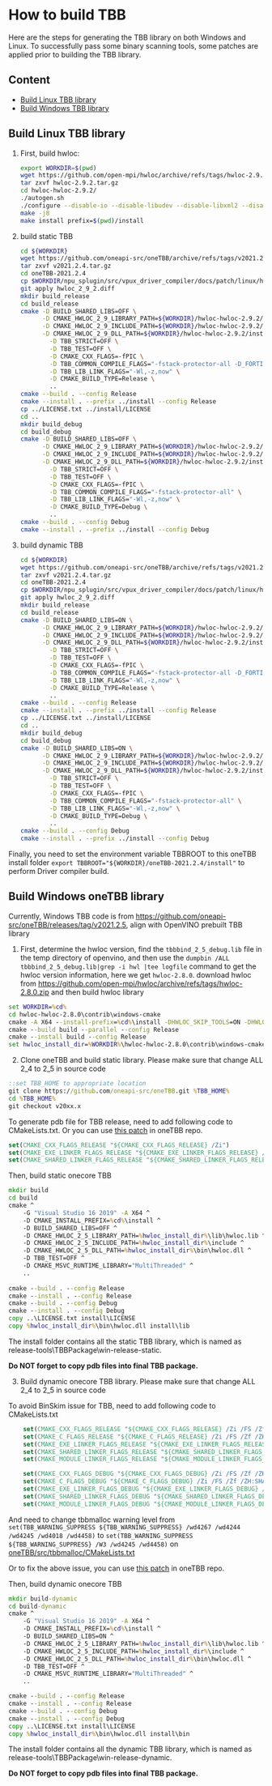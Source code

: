 # How to build TBB

Here are the steps for generating the TBB library on both Windows and Linux. To successfully pass some binary scanning tools, some patches are applied prior to building the TBB library.

## Content
* [Build Linux TBB library](#Build_Linux_TBB_library)
* [Build Windows TBB library](#Build_Windows_TBB_library)

## <span id="Build_Linux_TBB_library">Build Linux TBB library</span>

1. First, build hwloc:

    ```sh
    export WORKDIR=$(pwd)
    wget https://github.com/open-mpi/hwloc/archive/refs/tags/hwloc-2.9.2.tar.gz
    tar zxvf hwloc-2.9.2.tar.gz
    cd hwloc-hwloc-2.9.2/
    ./autogen.sh
    ./configure --disable-io --disable-libudev --disable-libxml2 --disable-cairo CFLAGS="-fPIC -fstack-protector-all -D_FORTIFY_SOURCE=2 -O2"
    make -j8
    make install prefix=$(pwd)/install
    ```

2. build static TBB

    ```sh
    cd ${WORKDIR}
    wget https://github.com/oneapi-src/oneTBB/archive/refs/tags/v2021.2.4.tar.gz
    tar zxvf v2021.2.4.tar.gz
    cd oneTBB-2021.2.4
    cp $WORKDIR/npu_splugin/src/vpux_driver_compiler/docs/patch/linux/hwloc_2_9_2.diff ./
    git apply hwloc_2_9_2.diff
    mkdir build_release
    cd build_release
    cmake -D BUILD_SHARED_LIBS=OFF \
          -D CMAKE_HWLOC_2_9_LIBRARY_PATH=${WORKDIR}/hwloc-hwloc-2.9.2/install/lib/libhwloc.so \
          -D CMAKE_HWLOC_2_9_INCLUDE_PATH=${WORKDIR}/hwloc-hwloc-2.9.2/install/include \
          -D CMAKE_HWLOC_2_9_DLL_PATH=${WORKDIR}/hwloc-hwloc-2.9.2/install/lib \
            -D TBB_STRICT=OFF \
            -D TBB_TEST=OFF \
            -D CMAKE_CXX_FLAGS=-fPIC \
            -D TBB_COMMON_COMPILE_FLAGS="-fstack-protector-all -D_FORTIFY_SOURCE=2" \
            -D TBB_LIB_LINK_FLAGS="-Wl,-z,now" \
            -D CMAKE_BUILD_TYPE=Release \
            ..
    cmake --build . --config Release
    cmake --install . --prefix ../install --config Release
    cp ../LICENSE.txt ../install/LICENSE
    cd ..
    mkdir build_debug
    cd build_debug
    cmake -D BUILD_SHARED_LIBS=OFF \
          -D CMAKE_HWLOC_2_9_LIBRARY_PATH=${WORKDIR}/hwloc-hwloc-2.9.2/install/lib/libhwloc.so \
          -D CMAKE_HWLOC_2_9_INCLUDE_PATH=${WORKDIR}/hwloc-hwloc-2.9.2/install/include \
          -D CMAKE_HWLOC_2_9_DLL_PATH=${WORKDIR}/hwloc-hwloc-2.9.2/install/lib \
            -D TBB_STRICT=OFF \
            -D TBB_TEST=OFF \
            -D CMAKE_CXX_FLAGS=-fPIC \
	        -D TBB_COMMON_COMPILE_FLAGS="-fstack-protector-all" \
	        -D TBB_LIB_LINK_FLAGS="-Wl,-z,now" \
            -D CMAKE_BUILD_TYPE=Debug \
            ..
    cmake --build . --config Debug
    cmake --install . --prefix ../install --config Debug
    ```

3. build dynamic TBB

    ```sh
    cd ${WORKDIR}
    wget https://github.com/oneapi-src/oneTBB/archive/refs/tags/v2021.2.4.tar.gz
    tar zxvf v2021.2.4.tar.gz
    cd oneTBB-2021.2.4
    cp $WORKDIR/npu_splugin/src/vpux_driver_compiler/docs/patch/linux/hwloc_2_9_2.diff ./
    git apply hwloc_2_9_2.diff
    mkdir build_release
    cd build_release
    cmake -D BUILD_SHARED_LIBS=ON \
          -D CMAKE_HWLOC_2_9_LIBRARY_PATH=${WORKDIR}/hwloc-hwloc-2.9.2/install/lib/libhwloc.so \
          -D CMAKE_HWLOC_2_9_INCLUDE_PATH=${WORKDIR}/hwloc-hwloc-2.9.2/install/include \
          -D CMAKE_HWLOC_2_9_DLL_PATH=${WORKDIR}/hwloc-hwloc-2.9.2/install/lib \
            -D TBB_STRICT=OFF \
            -D TBB_TEST=OFF \
            -D CMAKE_CXX_FLAGS=-fPIC \
            -D TBB_COMMON_COMPILE_FLAGS="-fstack-protector-all -D_FORTIFY_SOURCE=2" \
            -D TBB_LIB_LINK_FLAGS="-Wl,-z,now" \
            -D CMAKE_BUILD_TYPE=Release \
            ..
    cmake --build . --config Release
    cmake --install . --prefix ../install --config Release
    cp ../LICENSE.txt ../install/LICENSE
    cd ..
    mkdir build_debug
    cd build_debug
    cmake -D BUILD_SHARED_LIBS=ON \
          -D CMAKE_HWLOC_2_9_LIBRARY_PATH=${WORKDIR}/hwloc-hwloc-2.9.2/install/lib/libhwloc.so \
          -D CMAKE_HWLOC_2_9_INCLUDE_PATH=${WORKDIR}/hwloc-hwloc-2.9.2/install/include \
          -D CMAKE_HWLOC_2_9_DLL_PATH=${WORKDIR}/hwloc-hwloc-2.9.2/install/lib \
            -D TBB_STRICT=OFF \
            -D TBB_TEST=OFF \
            -D CMAKE_CXX_FLAGS=-fPIC \
            -D TBB_COMMON_COMPILE_FLAGS="-fstack-protector-all" \
            -D TBB_LIB_LINK_FLAGS="-Wl,-z,now" \
            -D CMAKE_BUILD_TYPE=Debug \
            ..
    cmake --build . --config Debug
    cmake --install . --prefix ../install --config Debug
    ```

Finally, you need to set the environment variable TBBROOT to this oneTBB install folder `export TBBROOT="${WORKDIR}/oneTBB-2021.2.4/install"` to perform Driver compiler build.


## <span id="Build_Windows_TBB_library">Build Windows oneTBB library</span>

Currently, Windows TBB code is from https://github.com/oneapi-src/oneTBB/releases/tag/v2021.2.5, align with OpenVINO prebuilt TBB library

1. First, determine the hwloc version, find the ```tbbbind_2_5_debug.lib``` file in the temp directory of openvino, and then use the ```dumpbin /ALL tbbbind_2_5_debug.lib|grep -i hwl |tee logfile``` command to get the hwloc version information, here we get ```hwloc-2.8.0```. download hwloc from https://github.com/open-mpi/hwloc/archive/refs/tags/hwloc-2.8.0.zip and then build hwloc library

```bat
set WORKDIR=%cd%
cd hwloc-hwloc-2.8.0\contrib\windows-cmake
cmake -A X64 --install-prefix=%cd%\install -DHWLOC_SKIP_TOOLS=ON -DHWLOC_WITH_LIBXML2=OFF -DBUILD_SHARED_LIBS=ON -B build
cmake --build build --parallel --config Release
cmake --install build --config Release
set hwloc_install_dir=%WORKDIR%\hwloc-hwloc-2.8.0\contrib\windows-cmake\install
```

2. Clone oneTBB and build static library. Please make sure that change ALL 2_4 to 2_5 in source code

```bat
::set TBB_HOME to appropriate location
git clone https://github.com/oneapi-src/oneTBB.git %TBB_HOME%
cd %TBB_HOME%
git checkout v20xx.x
```

To generate pdb file for TBB release, need to add following code to CMakeLists.txt. Or you can use [this  patch](./patch/winodws/1.static_patch.diff) in oneTBB repo.

```cmake
set(CMAKE_CXX_FLAGS_RELEASE "${CMAKE_CXX_FLAGS_RELEASE} /Zi")
set(CMAKE_EXE_LINKER_FLAGS_RELEASE "${CMAKE_EXE_LINKER_FLAGS_RELEASE} /DEBUG /OPT:REF /OPT:ICF")
set(CMAKE_SHARED_LINKER_FLAGS_RELEASE "${CMAKE_SHARED_LINKER_FLAGS_RELEASE} /DEBUG /OPT:REF /OPT:ICF")
```

Then, build static onecore TBB

```bat
mkdir build
cd build
cmake ^
    -G "Visual Studio 16 2019" -A X64 ^
    -D CMAKE_INSTALL_PREFIX=%cd%\install ^
    -D BUILD_SHARED_LIBS=OFF ^
    -D CMAKE_HWLOC_2_5_LIBRARY_PATH=%hwloc_install_dir%\lib\hwloc.lib ^
    -D CMAKE_HWLOC_2_5_INCLUDE_PATH=%hwloc_install_dir%\include ^
    -D CMAKE_HWLOC_2_5_DLL_PATH=%hwloc_install_dir%\bin\hwloc.dll ^
    -D TBB_TEST=OFF ^
    -D CMAKE_MSVC_RUNTIME_LIBRARY="MultiThreaded" ^
    ..
        
cmake --build . --config Release
cmake --install . --config Release
cmake --build . --config Debug
cmake --install . --config Debug
copy ..\LICENSE.txt install\LICENSE
copy %hwloc_install_dir%\bin\hwloc.dll install\lib
```

The install folder contains all the static TBB library, which is named as release-tools\TBBPackage\win-release-static.

**Do NOT forget to copy pdb files into final TBB package.**

3. Build dynamic onecore TBB library. Please make sure that change ALL 2_4 to 2_5 in source code

To avoid BinSkim issue for TBB, need to add following code to CMakeLists.txt

```cmake
    set(CMAKE_CXX_FLAGS_RELEASE "${CMAKE_CXX_FLAGS_RELEASE} /Zi /FS /Zf /ZH:SHA_256 /guard:cf /Qspectre /sdl")
    set(CMAKE_C_FLAGS_RELEASE "${CMAKE_C_FLAGS_RELEASE} /Zi /FS /Zf /ZH:SHA_256 /guard:cf /Qspectre /sdl")
    set(CMAKE_EXE_LINKER_FLAGS_RELEASE "${CMAKE_EXE_LINKER_FLAGS_RELEASE} /DEBUG /OPT:REF /OPT:ICF /INCREMENTAL:NO /CETCOMPAT /guard:cf /sdl  /LTCG")
    set(CMAKE_SHARED_LINKER_FLAGS_RELEASE "${CMAKE_SHARED_LINKER_FLAGS_RELEASE} /DEBUG /OPT:REF /OPT:ICF /INCREMENTAL:NO /CETCOMPAT /guard:cf /sdl /LTCG")
    set(CMAKE_MODULE_LINKER_FLAGS_RELEASE "${CMAKE_MODULE_LINKER_FLAGS_RELEASE} /DEBUG /OPT:REF /OPT:ICF /INCREMENTAL:NO /CETCOMPAT /guard:cf /sdl /LTCG")

    set(CMAKE_CXX_FLAGS_DEBUG "${CMAKE_CXX_FLAGS_DEBUG} /Zi /FS /Zf /ZH:SHA_256 /guard:cf /Qspectre /sdl")
    set(CMAKE_C_FLAGS_DEBUG "${CMAKE_C_FLAGS_DEBUG} /Zi /FS /Zf /ZH:SHA_256 /guard:cf /Qspectre /sdl")
    set(CMAKE_EXE_LINKER_FLAGS_DEBUG "${CMAKE_EXE_LINKER_FLAGS_DEBUG} /DEBUG /OPT:REF /OPT:ICF /INCREMENTAL:NO /CETCOMPAT /guard:cf /sdl /LTCG")
    set(CMAKE_SHARED_LINKER_FLAGS_DEBUG "${CMAKE_SHARED_LINKER_FLAGS_DEBUG} /DEBUG /OPT:REF /OPT:ICF /INCREMENTAL:NO /CETCOMPAT /guard:cf /sdl /LTCG")
    set(CMAKE_MODULE_LINKER_FLAGS_DEBUG "${CMAKE_MODULE_LINKER_FLAGS_DEBUG} /DEBUG /OPT:REF /OPT:ICF /INCREMENTAL:NO /CETCOMPAT /guard:cf /sdl /LTCG")
```

And need to change tbbmalloc warning level from ```set(TBB_WARNING_SUPPRESS ${TBB_WARNING_SUPPRESS} /wd4267 /wd4244 /wd4245 /wd4018 /wd4458)``` to ```set(TBB_WARNING_SUPPRESS ${TBB_WARNING_SUPPRESS} /W3 /wd4245 /wd4458)``` on [oneTBB/src/tbbmalloc/CMakeLists.txt](https://github.com/oneapi-src/oneTBB/blob/47061f128b14f758d1a9d5e90d0cfc5fa9793b89/src/tbbmalloc/CMakeLists.txt#L50)

Or to fix the above issue, you can use [this patch](./patch/winodws/2.2tbb_dynmaic.diff) in oneTBB repo.

Then, build dynamic onecore TBB

```bat
mkdir build-dynamic
cd build-dynamic
cmake ^
    -G "Visual Studio 16 2019" -A X64 ^
    -D CMAKE_INSTALL_PREFIX=%cd%\install ^
    -D BUILD_SHARED_LIBS=ON ^
    -D CMAKE_HWLOC_2_5_LIBRARY_PATH=%hwloc_install_dir%\lib\hwloc.lib ^
    -D CMAKE_HWLOC_2_5_INCLUDE_PATH=%hwloc_install_dir%\include ^
    -D CMAKE_HWLOC_2_5_DLL_PATH=%hwloc_install_dir%\bin\hwloc.dll ^
    -D TBB_TEST=OFF ^
    -D CMAKE_MSVC_RUNTIME_LIBRARY="MultiThreaded" ^
    ..

cmake --build . --config Release
cmake --install . --config Release
cmake --build . --config Debug
cmake --install . --config Debug
copy ..\LICENSE.txt install\LICENSE
copy %hwloc_install_dir%\bin\hwloc.dll install\bin
```

The install folder contains all the dynamic TBB library, which is named as release-tools\TBBPackage\win-release-dynamic.

**Do NOT forget to copy pdb files into final TBB package.**


[oneTBB Project]: https://github.com/oneapi-src/oneTBB